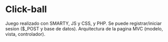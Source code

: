 # Click-ball 
Juego realizado con SMARTY, JS y CSS, y PHP.
Se puede registrar/iniciar sesion ($_POST y base de datos).
Arquitectura de la pagina MVC (modelo, vista, controlador).

